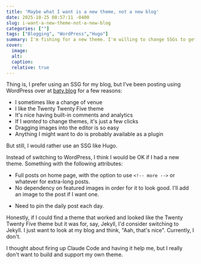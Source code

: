 ```yaml
---
title: 'Maybe what I want is a new theme, not a new blog'
date: 2025-10-25 08:57:11 -0400
slug: i-want-a-new-theme-not-a-new-blog
categories: [""]
tags: ["Blogging", "WordPress","Hugo"]
summary: I'm fishing for a new theme. I'm willing to change SSGs to get one I like.
cover: 
  image: 
  alt: 
  caption: 
  relative: true
---
```


Thing is, I prefer using an SSG for my blog, but I've been posting using WordPress over at [baty.blog](https://baty.blog) for a few reasons:

- I sometimes like a change of venue
- I like the Twenty Twenty Five theme
- It's nice having built-in comments and analytics
- If I _wanted_ to change themes, it's just a few clicks
- Dragging images into the editor is so easy
- Anything I might want to do is probably available as a plugin

But still, I would rather use an SSG like Hugo.

Instead of switching to WordPress, I think I would be OK if I had a new theme. Something with the following attributes:

- Full posts on home page, with the option to use `<!-- more -->` or whatever for extra-long posts.
- No dependency on featured images in order for it to look good. I'll add an image to the post if I want one.
* Need to pin the daily post each day.

Honestly, if I could find a theme that worked and looked like the Twenty Twenty Five theme but it was for, say, Jekyll, I'd consider switching to Jekyll. I just want to look at my blog and think, "Aah, that's nice". Currently, I don't.

I thought about firing up Claude Code and having it help me, but I really don't want to build and support my own theme.

